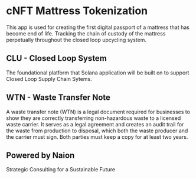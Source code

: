 # cNFT Mattress Tokenization
This app is used for creating the first digital passport of a mattress that has become end of life. Tracking the chain of custody of the mattress perpetually throughout the closed loop upcycling system.

## CLU - Closed Loop System
The foundational platform that Solana application will be built on to support Closed Loop Supply Chain Sytems.

## WTN - Waste Transfer Note
A waste transfer note (WTN) is a legal document required for businesses to show they are correctly transferring non-hazardous waste to a licensed waste carrier. It serves as a legal agreement and creates an audit trail for the waste from production to disposal, which both the waste producer and the carrier must sign. Both parties must keep a copy for at least two years. 

## Powered by Naion
Strategic Consulting for a Sustainable Future
